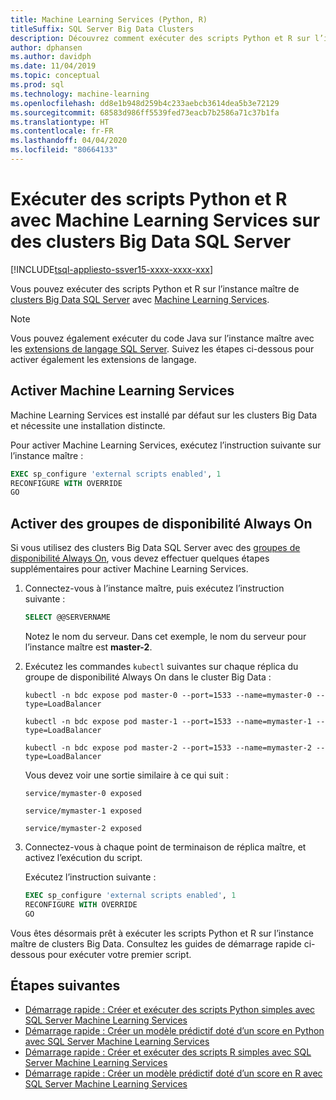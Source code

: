```yaml
---
title: Machine Learning Services (Python, R)
titleSuffix: SQL Server Big Data Clusters
description: Découvrez comment exécuter des scripts Python et R sur l’instance maître de clusters Big Data SQL Server avec Machine Learning Services.
author: dphansen
ms.author: davidph
ms.date: 11/04/2019
ms.topic: conceptual
ms.prod: sql
ms.technology: machine-learning
ms.openlocfilehash: dd8e1b948d259b4c233aebcb3614dea5b3e72129
ms.sourcegitcommit: 68583d986ff5539fed73eacb7b2586a71c37b1fa
ms.translationtype: HT
ms.contentlocale: fr-FR
ms.lasthandoff: 04/04/2020
ms.locfileid: "80664133"
---
```

# <a name="run-python-and-r-scripts-with-machine-learning-services-on-sql-server-big-data-clusters"></a>Exécuter des scripts Python et R avec Machine Learning Services sur des clusters Big Data SQL Server

[!INCLUDE[tsql-appliesto-ssver15-xxxx-xxxx-xxx](../includes/tsql-appliesto-ssver15-xxxx-xxxx-xxx.md)]

Vous pouvez exécuter des scripts Python et R sur l’instance maître de [clusters Big Data SQL Server](big-data-cluster-overview.md) avec [Machine Learning Services](../machine-learning/index.yml).

> [!NOTE]
> Vous pouvez également exécuter du code Java sur l’instance maître avec les [extensions de langage SQL Server](../language-extensions/language-extensions-overview.md). Suivez les étapes ci-dessous pour activer également les extensions de langage.

## <a name="enable-machine-learning-services"></a>Activer Machine Learning Services

Machine Learning Services est installé par défaut sur les clusters Big Data et nécessite une installation distincte.

Pour activer Machine Learning Services, exécutez l’instruction suivante sur l’instance maître :

```sql
EXEC sp_configure 'external scripts enabled', 1
RECONFIGURE WITH OVERRIDE
GO
```

## <a name="enable-always-on-availability-groups"></a>Activer des groupes de disponibilité Always On

Si vous utilisez des clusters Big Data SQL Server avec des [groupes de disponibilité Always On](../database-engine/availability-groups/windows/overview-of-always-on-availability-groups-sql-server.md), vous devez effectuer quelques étapes supplémentaires pour activer Machine Learning Services.

1. Connectez-vous à l’instance maître, puis exécutez l’instruction suivante :

    ```sql
    SELECT @@SERVERNAME
    ```

    Notez le nom du serveur. Dans cet exemple, le nom du serveur pour l’instance maître est **master-2**.

1. Exécutez les commandes `kubectl` suivantes sur chaque réplica du groupe de disponibilité Always On dans le cluster Big Data :

    ```
    kubectl -n bdc expose pod master-0 --port=1533 --name=mymaster-0 --type=LoadBalancer

    kubectl -n bdc expose pod master-1 --port=1533 --name=mymaster-1 --type=LoadBalancer

    kubectl -n bdc expose pod master-2 --port=1533 --name=mymaster-2 --type=LoadBalancer
    ```

    Vous devez voir une sortie similaire à ce qui suit :
    
    ```
    service/mymaster-0 exposed

    service/mymaster-1 exposed

    service/mymaster-2 exposed
    ```

1. Connectez-vous à chaque point de terminaison de réplica maître, et activez l’exécution du script.

    Exécutez l’instruction suivante :

    ```sql
    EXEC sp_configure 'external scripts enabled', 1
    RECONFIGURE WITH OVERRIDE
    GO
    ```

Vous êtes désormais prêt à exécuter les scripts Python et R sur l’instance maître de clusters Big Data. Consultez les guides de démarrage rapide ci-dessous pour exécuter votre premier script.

## <a name="next-steps"></a>Étapes suivantes

+ [Démarrage rapide : Créer et exécuter des scripts Python simples avec SQL Server Machine Learning Services](../machine-learning/tutorials/quickstart-python-create-script.md)
+ [Démarrage rapide : Créer un modèle prédictif doté d’un score en Python avec SQL Server Machine Learning Services](../machine-learning/tutorials/quickstart-python-train-score-model.md)
+ [Démarrage rapide : Créer et exécuter des scripts R simples avec SQL Server Machine Learning Services](../machine-learning/tutorials/quickstart-r-create-script.md)
+ [Démarrage rapide : Créer un modèle prédictif doté d’un score en R avec SQL Server Machine Learning Services](../machine-learning/tutorials/quickstart-r-train-score-model.md)
